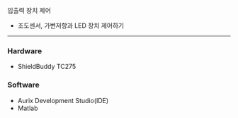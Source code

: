
입출력 장치 제어
- 조도센서, 가변저항과 LED 장치 제어하기 



---
### Hardware
- ShieldBuddy TC275

### Software
- Aurix Development Studio(IDE)
- Matlab 
